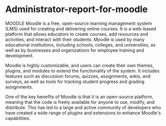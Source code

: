 # Administrator-report-for-moodle
MOODLE
Moodle is a free, open-source learning management system (LMS) used for creating and delivering online courses. It is a web-based platform that allows educators to create courses, add resources and activities, and interact with their students. Moodle is used by many educational institutions, including schools, colleges, and universities, as well as by businesses and organizations for employee training and development.

Moodle is highly customizable, and users can create their own themes, plugins, and modules to extend the functionality of the system. It includes features such as discussion forums, quizzes, assignments, wikis, and surveys, as well as tools for tracking student progress and grading assignments.

One of the key benefits of Moodle is that it is an open-source platform, meaning that the code is freely available for anyone to use, modify, and distribute. This has led to a large and active community of developers who have created a wide range of plugins and extensions to enhance Moodle's capabilities.

